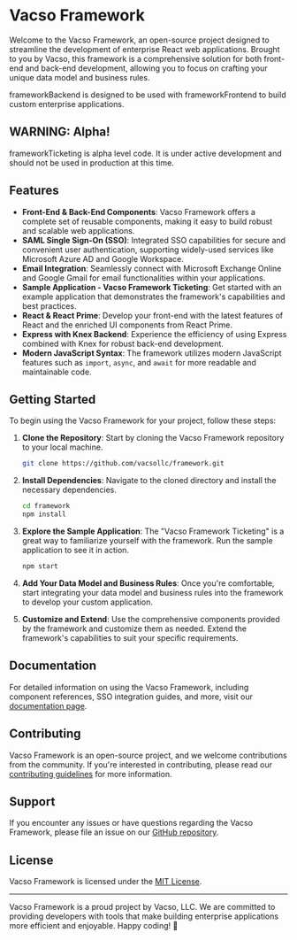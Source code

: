 # Vacso Framework

Welcome to the Vacso Framework, an open-source project designed to streamline the development of enterprise React web applications. Brought to you by Vacso, this framework is a comprehensive solution for both front-end and back-end development, allowing you to focus on crafting your unique data model and business rules.

frameworkBackend is designed to be used with frameworkFrontend to build custom enterprise applications.

## WARNING: Alpha!

frameworkTicketing is alpha level code. It is under active development and should not be used in production at this time.

## Features

- **Front-End & Back-End Components**: Vacso Framework offers a complete set of reusable components, making it easy to build robust and scalable web applications.
- **SAML Single Sign-On (SSO)**: Integrated SSO capabilities for secure and convenient user authentication, supporting widely-used services like Microsoft Azure AD and Google Workspace.
- **Email Integration**: Seamlessly connect with Microsoft Exchange Online and Google Gmail for email functionalities within your applications.
- **Sample Application - Vacso Framework Ticketing**: Get started with an example application that demonstrates the framework's capabilities and best practices.
- **React & React Prime**: Develop your front-end with the latest features of React and the enriched UI components from React Prime.
- **Express with Knex Backend**: Experience the efficiency of using Express combined with Knex for robust back-end development.
- **Modern JavaScript Syntax**: The framework utilizes modern JavaScript features such as `import`, `async`, and `await` for more readable and maintainable code.

## Getting Started

To begin using the Vacso Framework for your project, follow these steps:

1. **Clone the Repository**: Start by cloning the Vacso Framework repository to your local machine.

   ```bash
   git clone https://github.com/vacsollc/framework.git
   ```

2. **Install Dependencies**: Navigate to the cloned directory and install the necessary dependencies.

   ```bash
   cd framework
   npm install
   ```

3. **Explore the Sample Application**: The "Vacso Framework Ticketing" is a great way to familiarize yourself with the framework. Run the sample application to see it in action.

   ```bash
   npm start
   ```

4. **Add Your Data Model and Business Rules**: Once you're comfortable, start integrating your data model and business rules into the framework to develop your custom application.

5. **Customize and Extend**: Use the comprehensive components provided by the framework and customize them as needed. Extend the framework's capabilities to suit your specific requirements.

## Documentation

For detailed information on using the Vacso Framework, including component references, SSO integration guides, and more, visit our [documentation page](#).

## Contributing

Vacso Framework is an open-source project, and we welcome contributions from the community. If you're interested in contributing, please read our [contributing guidelines](#) for more information.

## Support

If you encounter any issues or have questions regarding the Vacso Framework, please file an issue on our [GitHub repository](https://github.com/vacsollc/framework/issues).

## License

Vacso Framework is licensed under the [MIT License](LICENSE).

---

Vacso Framework is a proud project by Vacso, LLC. We are committed to providing developers with tools that make building enterprise applications more efficient and enjoyable. Happy coding! 🚀